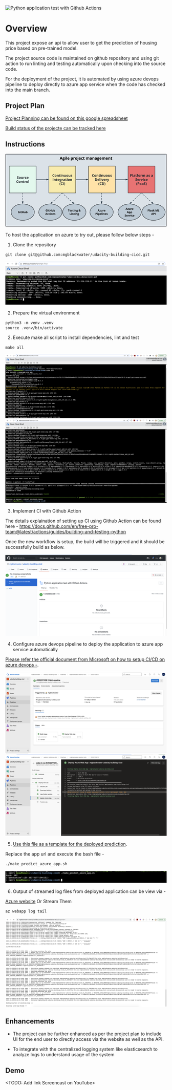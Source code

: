 ![Python application test with Github Actions](https://github.com/mgblackwater/udacity-building-cicd/workflows/Python%20application%20test%20with%20Github%20Actions/badge.svg)

# Overview

This project expose an api to allow user to get the prediction of housing price based on pre-trained model.

The project source code is maintained on github repository and using git action to run linting and testing automatically upon checking into the source code.

For the deployment of the project, it is automated by using azure devops pipeline to deploy directly to azure app service when the code has checked into the main branch.

## Project Plan

[Project Planning can be found on this google spreadsheet](https://docs.google.com/spreadsheets/d/1uivvu4tP8pS4hrBvUzjOVptkkaY-F9Z_h72sHcPnbVA/edit?usp=sharing)

[Build status of the projecte can be tracked here](https://trello.com/b/nYpH9FUr/simple-project-board)

## Instructions

![Architecutre](architecture-diagram.png)

To host the application on azure to try out, please follow below steps -

1. Clone the repository

```
git clone git@github.com:mgblackwater/udacity-building-cicd.git
```

![Clone Github](Screenshot-git-clone.png)

2. Prepare the virtual environment

```
python3 -m venv .venv
source .venv/bin/activate
```

2. Execute make all script to install dependencies, lint and test

```
make all
```

![Make all](Screenshot-make-all.png)
![Test Passsed](Screenshot-test-passed.png)

3. Implement CI with Github Action

The details explaination of setting up CI using Github Action can be found here - https://docs.github.com/en/free-pro-team@latest/actions/guides/building-and-testing-python

Once the new workflow is setup, the build will be triggered and it should be successfully build as below.

![Github Action Build](Screenshot-github-action-ci.png)

4. Configure azure devops pipeline to deploy the application to azure app service automatically

[Please refer the official document from Microsoft on how to setup CI/CD on azure devops -](https://docs.microsoft.com/en-us/azure/devops/pipelines/ecosystems/python-webapp?view=azure-devops).

![Azure devops Pipeline Status](Screenshot-azure-devops-pipeline.png)
![Azure devops Pipeline Deploy to Azure App Service](Screenshot-azure-devops-deploy.png)

5. [Use this file as a template for the deployed prediction](https://github.com/udacity/nd082-Azure-Cloud-DevOps-Starter-Code/blob/master/C2-AgileDevelopmentwithAzure/project/starter_files/flask-sklearn/make_predict_azure_app.sh).

Replace the app url and execute the bash file -

```bash
./make_predict_azure_app.sh
```

![Screenshot of prediction result](Screenshot-prediction-result.png)

6. Output of streamed log files from deployed application can be view via -

[Azure website](https://mgblackwater-udacity-building-cicd.scm.azurewebsites.net/api/logs/docker) Or Stream Them

```
az webapp log tail
```

![Logstream](Screenshot-log-stream.png)

## Enhancements

- The project can be further enhanced as per the project plan to include UI for the end user to directly access via the website as well as the API.

- To integrate with the centralized logging system like elasticsearch to analyze logs to understand usage of the system

## Demo

<TODO: Add link Screencast on YouTube>

